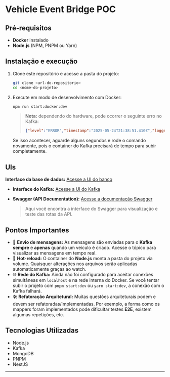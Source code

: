 # Vehicle Event Bridge POC

## Pré-requisitos

* **Docker** instalado
* **Node.js** (NPM, PNPM ou Yarn)

## Instalação e execução

1. Clone este repositório e acesse a pasta do projeto:

   ```bash
   git clone <url-do-repositorio>
   cd <nome-do-projeto>
   ```
2. Execute em modo de desenvolvimento com Docker:

   ```bash
   npm run start:docker:dev
   ```

   > **Nota:** dependendo do hardware, pode ocorrer o seguinte erro no Kafka:
   >
   > ```json
   > {"level":"ERROR","timestamp":"2025-05-24T21:38:51.410Z","logger":"kafkajs","message":"[BrokerPool] Closed connection","retryCount":1,"retryTime":504}
   > ```

   Se isso acontecer, aguarde alguns segundos e rode o comando novamente, pois o container do Kafka precisará de tempo para subir completamente.

## UIs

**Interface da base de dados:**
[Acesse a UI do banco](http://localhost:8081/db/mydb/)
* **Interface do Kafka:**
  [Acesse a UI do Kafka](http://localhost:8080/ui/clusters/kraft-cluster/all-topics)
* **Swagger (API Documentation):**
  [Acesse a documentação Swagger](http://localhost:3000/api-docs-v1)

  > Aqui você encontra a interface do Swagger para visualização e teste das rotas da API.

## Pontos Importantes

* 📩 **Envio de mensagens:**
  As mensagens são enviadas para o **Kafka** **sempre** e **apenas** quando um veículo é criado. Acesse o tópico para visualizar as mensagens em tempo real.
* 🔄 **Hot-reload:**
  O container do **Node.js** monta a pasta do projeto via volume. Quaisquer alterações nos arquivos serão aplicadas automaticamente graças ao watch.
* 🌐 **Rede do Kafka:**
  Ainda não foi configurado para aceitar conexões simultâneas em `localhost` e na rede interna do Docker.
  Se você tentar subir o projeto com `pnpm start:dev` ou `yarn start:dev`, a conexão com o Kafka falhará.
* 🛠️ **Refatoração Arquitetural:**
  Muitas questões arquiteturais podem e devem ser refatoradas/implementadas. Por exemplo, a forma como os mappers foram implementados pode dificultar testes **E2E**, existem algumas repetições, etc.

## Tecnologias Utilizadas

* Node.js
* Kafka
* MongoDB
* PNPM
* NestJS

---
